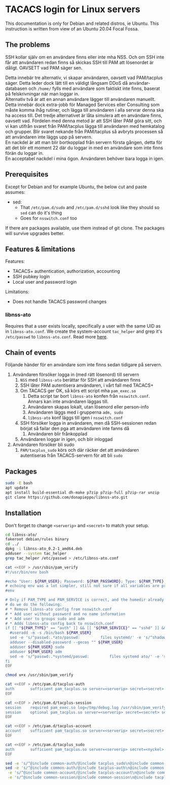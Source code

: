 # TACACS login for Linux servers

This documentation is only for Debian and related distros, ie Ubuntu. This instruction is written from view of an Ubuntu 20.04 Focal Fossa.

## The problems

SSH kollar själv om en användare finns eller inte mha NSS. Och om SSH inte får att användaren redan finns så skickas SSH till PAM att lösenordet är dåligt. OAVSETT vad PAM säger sen.

Detta innebär tre alternativ, vi skapar användaren, oavsett vad PAM/tacplus säger. Detta leder dock lätt till en väldigt långsam DDoS då användar-databasen och `/home/` fylls med användare som faktiskt inte finns, baserat på felskrivningar när man loggar in.  
Alternativ två är att en annan användare lägger till användaren manuellt. Detta innebär dock extra-jobb för Managed Services eller Consulting som måste komma ihåg rutiner, och lägga till användaren i alla servrar denna ska ha access till.
Det tredje alternativet är låta simulera att en användare finns, oavsett vad. Fördelen med denna metod är att SSH låter PAM göra sitt, och vi kan utifrån svaret från PAM/tacplus lägga till användaren med hemkatalog och grupper. Blir svaret nekande från PAM/tacplus så avbryts processen så att användaren inte läggs upp på servern.  
En nackdel är att man blir bortkopplad från servern första gången, detta för att det blir ett moment 22 där du loggar in med en användare som inte finns förän du loggar in.  
En acceptabel nackdel i mina ögon. Användaren behöver bara logga in igen.

## Prerequisites

Except for Debian and for example Ubuntu, the below cut and paste assumes:

* sed:
  * That `/etc/pam.d/sudo` and `/etc/pam.d/sshd` look like they should so `sed` can do it's thing
  * Goes for `nsswitch.conf` too

If there are packages available, use them instead of git clone. The packages will survive upgrades better.

## Features & limitations

Features:

* TACACS+ authentication, authorization, accounting
* SSH pubkey login
* Local user and password login

Limitations:

* Does not handle TACACS password changes

### libnss-ato

Requires that a user exists locally, specifically a user with the same UID as in `libnss-ato.conf`. We create the system-account `tac_helper` and grep it's `/etc/passwd` to `libnss-ato.conf`.
Read more [here](https://github.com/donapieppo/libnss-ato).

## Chain of events

Följande händer för en användare som inte finns sedan tidigare på servern.

1) Användaren försöker logga in (med rätt lösenord) till servern
   1) `NSS` med `libnss-ato` berättar för SSH att användaren finns
   2) SSH låter PAM autentisera användaren, i vårt fall med TACACS+
   3) Om TACACS ger OK, så körs ett script mha `pam_exec.so`
      1) Detta script tar bort `libnss-ato` konfen från `nsswitch.conf`. Annars kan inte användaren läggas till.
      2) Användaren skapas lokalt, utan lösenord eller person-info
      3) Användaren läggs med i grupperna `adm, sudo`
      4) `libnss-ato` konf läggs till igen i `nsswitch.conf`
   4) SSH försöker logga in användaren, men då SSH-sessionen redan börjat så failar den pga att användaren inte fanns då
      1) Användaren blir frånkopplad
   5) Användaren loggar in igen, och blir inloggad
2) Användaren försöker bli sudo
   1) `PAM/tacplus_sudo` körs och där räcker det att användaren autentiseras från TACACS-servern för att bli `sudo`

## Packages

```bash
sudo -E bash
apt update
apt install build-essential dh-make p7zip p7zip-full p7zip-rar unzip
git clone https://github.com/donapieppo/libnss-ato.git
```

## Installation

Don't forget to change `<serverip>` and `<secret>` to match your setup.

```bash
cd libnss-ato/
fakeroot debian/rules binary
cd ../
dpkg -i libnss-ato_0.2-1_amd64.deb
adduser --system tac_helper
grep tac_helper /etc/passwd > /etc/libnss-ato.conf

cat <<EOF > /usr/sbin/pam_verify
#!/usr/bin/env bash

#echo "User: ${PAM_USER}; Password: ${PAM_PASSWORD}; Type: ${PAM_TYPE}; Service: ${PAM_SERVICE}; AVP: ${PRIV_LVL}"
# echoing env was a lot simpler, still not sure if all variables are printed...
#env

# Only if PAM_TYPE and PAM_SERVICE is correct, and the homedir already doesn't exist
# do we do the following:
# * Remove libnss-ato config from nsswitch.conf
# * Add user without password and no name information
# * Add user to groups sudo and adm
# * Adds libnss-ato config back to nsswitch.conf
if [[ "${PAM_TYPE}" == "auth" ]] && [[ "${PAM_SERVICE}" == "sshd" ]] && [ ! -d "/home/${PAM_USER}" ]; then
  #useradd -m -s /bin/bash ${PAM_USER}
  sed -e 's/^passwd:.*ato/passwd:         files systemd/' -e 's/^shadow:.*ato/shadow:         files/' -i /etc/nsswitch.conf
  adduser --disabled-password --gecos "" ${PAM_USER}
  adduser ${PAM_USER} sudo
  adduser ${PAM_USER} adm
  sed -e 's/^passwd:.*systemd/passwd:         files systemd ato/' -e 's/^shadow:.*files/shadow:         files ato/' -i /etc/nsswitch.conf
fi
EOF

chmod u+x /usr/sbin/pam_verify

cat <<EOF > /etc/pam.d/tacplus-auth
auth       sufficient pam_tacplus.so server=<serverip> secret=<secret>
EOF

cat <<EOF > /etc/pam.d/tacplus-session
session    required pam_exec.so log=/tmp/debug.log /usr/sbin/pam_verify
session    optional pam_tacplus.so server=<serverip> secret=<secret> service=ppp protocol=ip
EOF

cat <<EOF > /etc/pam.d/tacplus-account
account    sufficient pam_tacplus.so server=<serverip> secret=<secret> service=ppp protocol=ip
EOF

cat <<EOF > /etc/pam.d/tacplus_sudo
auth       sufficient pam_tacplus.so server=<serverip> secret=<nyckel> prompt=Password:
EOF

sed -e 's/^@include common-auth/@include tacplus_sudo\n@include common-auth/' -i /etc/pam.d/sudo
sed -e 's/^@include common-auth/@include tacplus-auth\n@include common-auth/' \
 -e 's/^@include common-account/@include tacplus-account\n@include common-account/' \
 -e 's/^@include common-session/@include common-session\n@include tacplus-session/' -i /etc/pam.d/sshd
```
